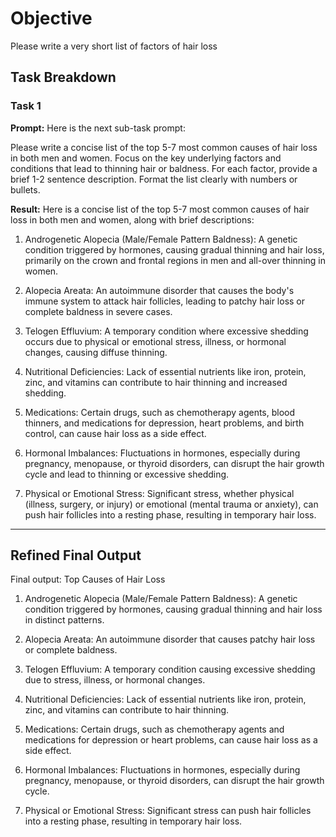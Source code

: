 # Objective

Please write a very short list of factors of hair loss

## Task Breakdown

### Task 1

**Prompt:**
Here is the next sub-task prompt:

Please write a concise list of the top 5-7 most common causes of hair loss in both men and women. Focus on the key underlying factors and conditions that lead to thinning hair or baldness. For each factor, provide a brief 1-2 sentence description. Format the list clearly with numbers or bullets.

**Result:**
Here is a concise list of the top 5-7 most common causes of hair loss in both men and women, along with brief descriptions:

1. Androgenetic Alopecia (Male/Female Pattern Baldness): A genetic condition triggered by hormones, causing gradual thinning and hair loss, primarily on the crown and frontal regions in men and all-over thinning in women.

2. Alopecia Areata: An autoimmune disorder that causes the body's immune system to attack hair follicles, leading to patchy hair loss or complete baldness in severe cases.

3. Telogen Effluvium: A temporary condition where excessive shedding occurs due to physical or emotional stress, illness, or hormonal changes, causing diffuse thinning.

4. Nutritional Deficiencies: Lack of essential nutrients like iron, protein, zinc, and vitamins can contribute to hair thinning and increased shedding.

5. Medications: Certain drugs, such as chemotherapy agents, blood thinners, and medications for depression, heart problems, and birth control, can cause hair loss as a side effect.

6. Hormonal Imbalances: Fluctuations in hormones, especially during pregnancy, menopause, or thyroid disorders, can disrupt the hair growth cycle and lead to thinning or excessive shedding.

7. Physical or Emotional Stress: Significant stress, whether physical (illness, surgery, or injury) or emotional (mental trauma or anxiety), can push hair follicles into a resting phase, resulting in temporary hair loss.

---

## Refined Final Output

Final output:
Top Causes of Hair Loss

1. Androgenetic Alopecia (Male/Female Pattern Baldness): A genetic condition triggered by hormones, causing gradual thinning and hair loss in distinct patterns.

2. Alopecia Areata: An autoimmune disorder that causes patchy hair loss or complete baldness.

3. Telogen Effluvium: A temporary condition causing excessive shedding due to stress, illness, or hormonal changes.

4. Nutritional Deficiencies: Lack of essential nutrients like iron, protein, zinc, and vitamins can contribute to hair thinning.

5. Medications: Certain drugs, such as chemotherapy agents and medications for depression or heart problems, can cause hair loss as a side effect.

6. Hormonal Imbalances: Fluctuations in hormones, especially during pregnancy, menopause, or thyroid disorders, can disrupt the hair growth cycle.

7. Physical or Emotional Stress: Significant stress can push hair follicles into a resting phase, resulting in temporary hair loss.